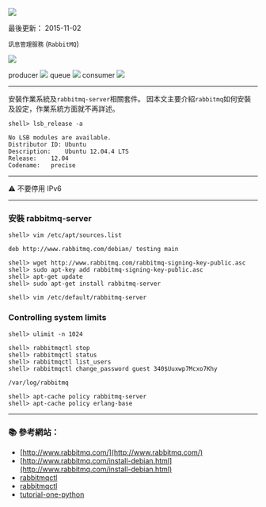 ![](http://i.imgur.com/66fTC7N.jpg)

最後更新： 2015-11-02 

<a name="getstarted"></a>

`訊息管理服務` (`RabbitMQ`)


![](http://www.rabbitmq.com/img/tutorials/python-one.png)

producer
![](http://www.rabbitmq.com/img/tutorials/producer.png)
queue
![](http://www.rabbitmq.com/img/tutorials/queue.png)
consumer
![](http://www.rabbitmq.com/img/tutorials/consumer.png)

----------    

安裝作業系統及`rabbitmq-server`相關套件。
因本文主要介紹`rabbitmq`如何安裝及設定，作業系統方面就不再詳述。

```console 
shell> lsb_release -a
```
```
No LSB modules are available.
Distributor ID:	Ubuntu
Description:	Ubuntu 12.04.4 LTS
Release:	12.04
Codename:	precise
```

----------
:warning: 不要停用 IPv6
 
----------


### 安裝 rabbitmq-server 
```console
shell> vim /etc/apt/sources.list
```
```
deb http://www.rabbitmq.com/debian/ testing main
```

```console
shell> wget http://www.rabbitmq.com/rabbitmq-signing-key-public.asc
shell> sudo apt-key add rabbitmq-signing-key-public.asc
shell> apt-get update
shell> sudo apt-get install rabbitmq-server
```
```console
shell> vim /etc/default/rabbitmq-server
```
### Controlling system limits ###
```console
shell> ulimit -n 1024
```

```console
shell> rabbitmqctl stop
shell> rabbitmqctl status
shell> rabbitmqctl list_users
shell> rabbitmqctl change_password guest 340$Uuxwp7Mcxo7Khy
```


```
/var/log/rabbitmq
```

```console
shell> apt-cache policy rabbitmq-server
shell> apt-cache policy erlang-base
```

----------
### :books: 參考網站：

- [http://www.rabbitmq.com/](http://www.rabbitmq.com/)
- [http://www.rabbitmq.com/install-debian.html](http://www.rabbitmq.com/install-debian.html)
- [rabbitmqctl](http://manpages.ubuntu.com/manpages/natty/man1/rabbitmqctl.1.html)
- [rabbitmqctl](http://www.rabbitmq.com/man/rabbitmqctl.1.man.html)
- [tutorial-one-python](http://www.rabbitmq.com/tutorials/tutorial-one-python.html)


<!--
http://www.gtwang.org/2014/01/ubuntu-linux-install-rabbitmq.html
-->
